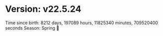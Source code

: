 # Version: v22.5.24
Time since birth: 8212 days, 197089 hours, 11825340 minutes, 709520400 seconds
Season: Spring 🌸
